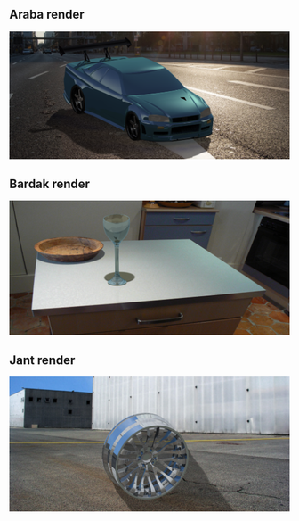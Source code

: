 ## Araba render

![Image](araba.png)

## Bardak render

![Image](bardak.png)

## Jant render

![Image](jant.png)